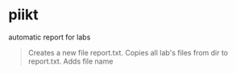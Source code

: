 # piikt
automatic report for labs
> Creates a new file report.txt. 
> Copies all lab's files from dir to report.txt. 
> Adds file name

